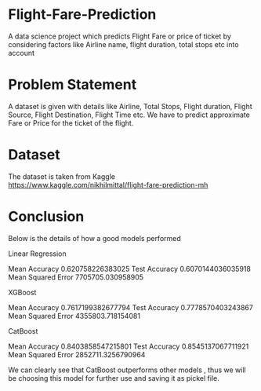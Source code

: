 # Flight-Fare-Prediction
A data science project which predicts Flight Fare or price of ticket by considering factors like Airline name, flight duration, total stops etc into account


# Problem Statement

A dataset is given with details like Airline, Total Stops, Flight duration, Flight Source, Flight Destination, Flight Time etc. We have to predict approximate Fare or Price for the ticket of the flight.

# Dataset

The dataset is taken from Kaggle https://www.kaggle.com/nikhilmittal/flight-fare-prediction-mh


# Conclusion

Below is the details of how a good models performed

Linear Regression

Mean Accuracy 0.620758226383025 Test Accuracy 0.6070144036035918 Mean Squared Error 7705705.030958905

XGBoost

Mean Accuracy 0.7617199382677794 Test Accuracy 0.7778570403243867 Mean Squared Error 4355803.718154081

CatBoost

Mean Accuracy 0.8403858547215801 Test Accuracy 0.8545137067711921 Mean Squared Error 2852711.3256790964

We can clearly see that CatBoost outperforms other models , thus we will be choosing this model for further use and saving it as pickel file.
